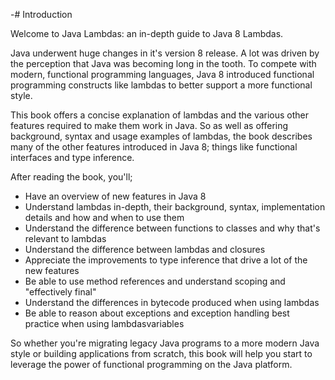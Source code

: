 -# Introduction

Welcome to Java Lambdas: an in-depth guide to Java 8 Lambdas.

Java underwent huge changes in it's version 8 release. A lot was driven by the perception that Java was becoming long in the tooth. To compete with modern, functional programming languages, Java 8 introduced functional programming constructs like lambdas to better support a more functional style.

This book offers a concise explanation of lambdas and the various other features required to make them work in Java. So as well as offering background, syntax and usage examples of lambdas, the book describes many of the other features introduced in Java 8; things like functional interfaces and type inference. 

After reading the book, you'll;

* Have an overview of new features in Java 8
* Understand lambdas in-depth, their background, syntax, implementation details and how and when to use them
* Understand the difference between functions to classes and why that's relevant to lambdas
* Understand the difference between lambdas and closures
* Appreciate the improvements to type inference that drive a lot of the new features
* Be able to use method references and understand scoping and "effectively final"
* Understand the differences in bytecode produced when using lambdas
* Be able to reason about exceptions and exception handling best practice when using lambdasvariables

So whether you're migrating legacy Java programs to a more modern Java style or building applications from scratch, this book will help you start to leverage the power of functional programming on the Java platform.